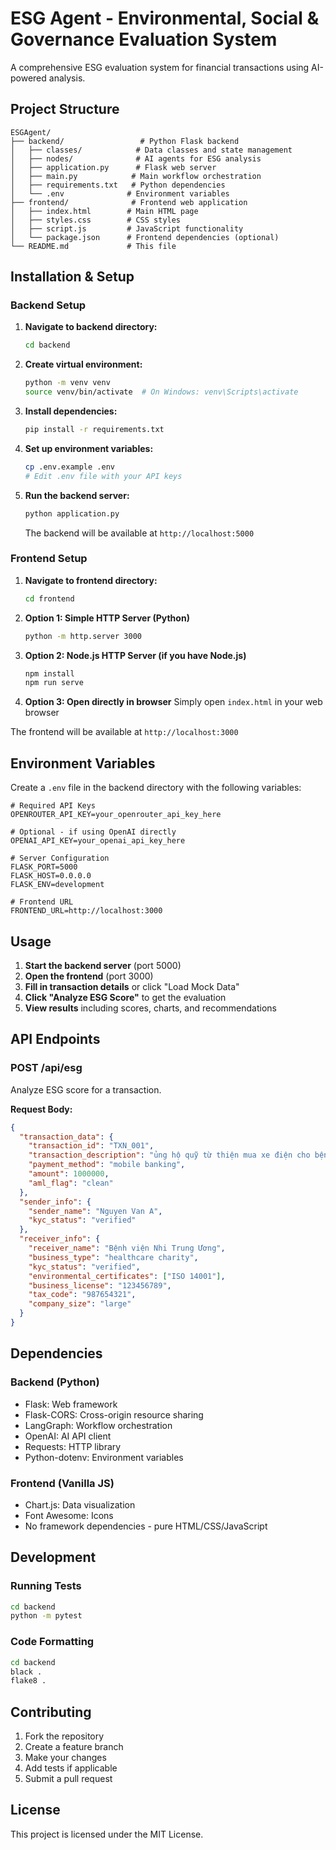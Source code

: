 # ESG Agent - Environmental, Social & Governance Evaluation System

A comprehensive ESG evaluation system for financial transactions using AI-powered analysis.

## Project Structure

```
ESGAgent/
├── backend/                 # Python Flask backend
│   ├── classes/            # Data classes and state management
│   ├── nodes/              # AI agents for ESG analysis
│   ├── application.py      # Flask web server
│   ├── main.py            # Main workflow orchestration
│   ├── requirements.txt   # Python dependencies
│   └── .env              # Environment variables
├── frontend/              # Frontend web application
│   ├── index.html        # Main HTML page
│   ├── styles.css        # CSS styles
│   ├── script.js         # JavaScript functionality
│   └── package.json      # Frontend dependencies (optional)
└── README.md             # This file
```

## Installation & Setup

### Backend Setup

1. **Navigate to backend directory:**
   ```bash
   cd backend
   ```

2. **Create virtual environment:**
   ```bash
   python -m venv venv
   source venv/bin/activate  # On Windows: venv\Scripts\activate
   ```

3. **Install dependencies:**
   ```bash
   pip install -r requirements.txt
   ```

4. **Set up environment variables:**
   ```bash
   cp .env.example .env
   # Edit .env file with your API keys
   ```

5. **Run the backend server:**
   ```bash
   python application.py
   ```
   The backend will be available at `http://localhost:5000`

### Frontend Setup

1. **Navigate to frontend directory:**
   ```bash
   cd frontend
   ```

2. **Option 1: Simple HTTP Server (Python)**
   ```bash
   python -m http.server 3000
   ```

3. **Option 2: Node.js HTTP Server (if you have Node.js)**
   ```bash
   npm install
   npm run serve
   ```

4. **Option 3: Open directly in browser**
   Simply open `index.html` in your web browser

The frontend will be available at `http://localhost:3000`

## Environment Variables

Create a `.env` file in the backend directory with the following variables:

```env
# Required API Keys
OPENROUTER_API_KEY=your_openrouter_api_key_here

# Optional - if using OpenAI directly
OPENAI_API_KEY=your_openai_api_key_here

# Server Configuration
FLASK_PORT=5000
FLASK_HOST=0.0.0.0
FLASK_ENV=development

# Frontend URL
FRONTEND_URL=http://localhost:3000
```

## Usage

1. **Start the backend server** (port 5000)
2. **Open the frontend** (port 3000)
3. **Fill in transaction details** or click "Load Mock Data"
4. **Click "Analyze ESG Score"** to get the evaluation
5. **View results** including scores, charts, and recommendations

## API Endpoints

### POST /api/esg
Analyze ESG score for a transaction.

**Request Body:**
```json
{
  "transaction_data": {
    "transaction_id": "TXN_001",
    "transaction_description": "ủng hộ quỹ từ thiện mua xe điện cho bệnh viện",
    "payment_method": "mobile banking",
    "amount": 1000000,
    "aml_flag": "clean"
  },
  "sender_info": {
    "sender_name": "Nguyen Van A",
    "kyc_status": "verified"
  },
  "receiver_info": {
    "receiver_name": "Bệnh viện Nhi Trung Ương",
    "business_type": "healthcare charity",
    "kyc_status": "verified",
    "environmental_certificates": ["ISO 14001"],
    "business_license": "123456789",
    "tax_code": "987654321",
    "company_size": "large"
  }
}
```

## Dependencies

### Backend (Python)
- Flask: Web framework
- Flask-CORS: Cross-origin resource sharing
- LangGraph: Workflow orchestration
- OpenAI: AI API client
- Requests: HTTP library
- Python-dotenv: Environment variables

### Frontend (Vanilla JS)
- Chart.js: Data visualization
- Font Awesome: Icons
- No framework dependencies - pure HTML/CSS/JavaScript

## Development

### Running Tests
```bash
cd backend
python -m pytest
```

### Code Formatting
```bash
cd backend
black .
flake8 .
```

## Contributing

1. Fork the repository
2. Create a feature branch
3. Make your changes
4. Add tests if applicable
5. Submit a pull request

## License

This project is licensed under the MIT License.
